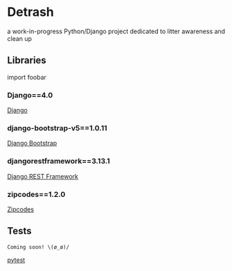 # Detrash

a work-in-progress Python/Django project dedicated to litter awareness and clean up


## Libraries

import foobar

### Django==4.0
[Django](https://docs.djangoproject.com/en/4.0/)

### django-bootstrap-v5==1.0.11
[Django Bootstrap](https://pypi.org/project/django-bootstrap-v5/)

### djangorestframework==3.13.1
[Django REST Framework](https://www.django-rest-framework.org/)

### zipcodes==1.2.0
[Zipcodes](https://pypi.org/project/zipcodes/)

## Tests 
```Coming soon! \(ø_ø)/ ```

[pytest](https://pypi.org/project/pytest/)
